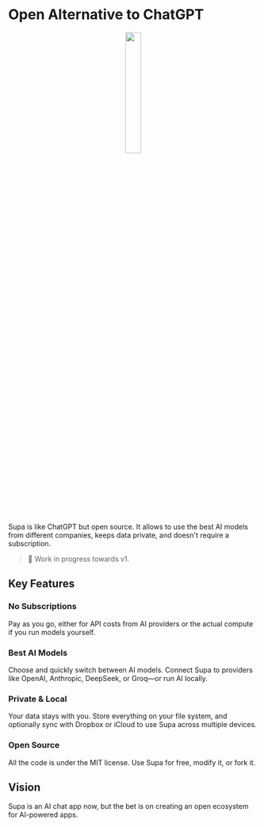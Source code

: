 # Open Alternative to ChatGPT

<p align="center">
  <img src="packages/client/src-tauri/icons/Square310x310Logo.png" style="width: 25%; height: auto;">
</p>

Supa is like ChatGPT but open source. It allows to use the best AI models from different companies, keeps data private, and doesn't require a subscription.

> 🚧 Work in progress towards v1.

## Key Features

### No Subscriptions
Pay as you go, either for API costs from AI providers or the actual compute if you run models yourself.

### Best AI Models
Choose and quickly switch between AI models. Connect Supa to providers like OpenAI, Anthropic, DeepSeek, or Groq—or run AI locally.

### Private & Local
Your data stays with you. Store everything on your file system, and optionally sync with Dropbox or iCloud to use Supa across multiple devices.

### Open Source
All the code is under the MIT license. Use Supa for free, modify it, or fork it.

## Vision
Supa is an AI chat app now, but the bet is on creating an open ecosystem for AI-powered apps.